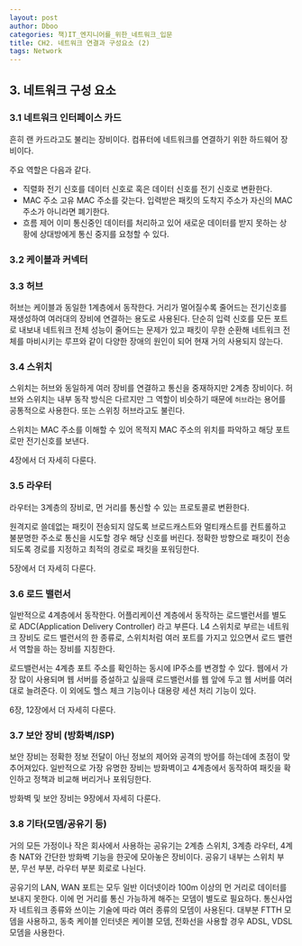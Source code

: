 ```yaml
---
layout: post
author: Dboo
categories: 책)IT_엔지니어를_위한_네트워크_입문
title: CH2. 네트워크 연결과 구성요소 (2)
tags: Network
---
```


## 3. 네트워크 구성 요소

### 3.1 네트워크 인터페이스 카드

흔히 랜 카드라고도 불리는 장비이다. 컴퓨터에 네트워크를 연결하기 위한 하드웨어 장비이다.

주요 역할은 다음과 같다.

- 직렬화
  전기 신호를 데이터 신호로 혹은 데이터 신호를 전기 신호로 변환한다.
- MAC 주소
  고유 MAC 주소를 갖는다. 입력받은 패킷의 도착지 주소가 자신의 MAC 주소가 아니라면 폐기한다.
- 흐름 제어
  이미 통신중인 데이터를 처리하고 있어 새로운 데이터를 받지 못하는 상황에 상대방에게 통신 중지를 요청할 수
  있다.

### 3.2 케이블과 커넥터
### 3.3 허브

허브는 케이블과 동일한 1계층에서 동작한다. 거리가 멀어질수록 줄어드는 전기신호를 재생성하여 여러대의 장비에
연결하는 용도로 사용된다. 단순히 입력 신호를 모든 포트로 내보내 네트워크 전체 성능이 줄어드는 문제가 있고
패킷이 무한 순환해 네트워크 전체를 마비시키는 루프와 같이 다양한 장애의 원인이 되어 현재 거의 사용되지 않는다.

### 3.4 스위치

스위치는 허브와 동일하게 여러 장비를 연결하고 통신을 중재하지만 2계층 장비이다. 허브와 스위치는 내부 동작
방식은 다르지만 그 역할이 비슷하기 때문에 `허브`라는 용어를 공통적으로 사용한다. 또는 스위칭 허브라고도
불린다.

스위치는 MAC 주소를 이해할 수 있어 목적지 MAC 주소의 위치를 파악하고 해당 포트로만 전기신호를 보낸다.

4장에서 더 자세히 다룬다.

### 3.5 라우터

라우터는 3계층의 장비로, 먼 거리를 통신할 수 있는 프로토콜로 변환한다.

원격지로 쓸데없는 패킷이 전송되지 않도록 브로드캐스트와 멀티캐스트를 컨트롤하고 불분명한 주소로 통신을 시도할
경우 해당 신호를 버린다. 정확한 방향으로 패킷이 전송되도록 경로를 지정하고 최적의 경로로 패킷을 포워딩한다.

5장에서 더 자세히 다룬다.

### 3.6 로드 밸런서

일반적으로 4계층에서 동작한다. 어플리케이션 계층에서 동작하는 로드밸런서를 별도로 ADC(Application
Delivery Controller) 라고 부른다. L4 스위치로 부르는 네트워크 장비도 로드 밸런서의 한 종류로,
스위치처럼 여러 포트를 가지고 있으면서 로드 밸런서 역할을 하는 장비를 지칭한다.

로드밸런서는 4계층 포트 주소를 확인하는 동시에 IP주소를 변경할 수 있다. 웹에서 가장 많이 사용되며 웹
서버를 증설하고 싶을때 로드밸런서를 웹 앞에 두고 웹 서버를 여러대로 늘려준다. 이 외에도 헬스 체크 기능이나
대용량 세션 처리 기능이 있다.

6장, 12장에서 더 자세히 다룬다.

### 3.7 보안 장비 (방화벽/ISP)

보안 장비는 정확한 정보 전달이 아닌 정보의 제어와 공격의 방어를 하는데에 초점이 맞추어져있다. 일반적으로
가장 유명한 장비는 방화벽이고 4계층에서 동작하여 패킷을 확인하고 정책과 비교해 버리거나 포워딩한다.

방화벽 및 보안 장비는 9장에서 자세히 다룬다.

### 3.8 기타(모뎀/공유기 등)

거의 모든 가정이나 작은 회사에서 사용하는 공유기는 2계층 스위치, 3계층 라우터, 4계층 NAT와 간단한 방화벽
기능을 한곳에 모아놓은 장비이다. 공유기 내부는 스위치 부분, 무선 부분, 라우터 부분 회로로 나뉜다.

공유기의 LAN, WAN 포트는 모두 일반 이더넷이라 100m 이상의 먼 거리로 데이터를 보내지 못한다. 이에 먼
거리를 통신 가능하게 해주는 모뎀이 별도로 필요하다. 통신사업자 네트워크 종류와 쓰이는 기술에 따라 여러
종류의 모뎀이 사용된다. 대부분 FTTH 모뎀을 사용하고, 동축 케이블 인터넷은 케이블 모뎀, 전화선을 사용할
경우 ADSL, VDSL 모뎀을 사용한다.
